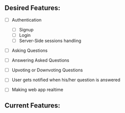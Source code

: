  

## Desired Features:

- [ ] Authentication
  - [ ] Signup
  - [ ] Login
  - [ ] Server-Side sessions handling
  
- [ ] Asking Questions
- [ ] Answering Asked Questions
- [ ] Upvoting or Downvoting Questions

- [ ] User gets notified when his/her question is answered
- [ ] Making web app realtime

## Current Features:

